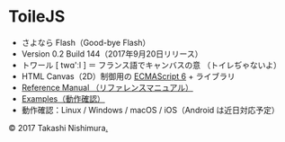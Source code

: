 # ToileJS

* さよなら Flash（​Good-bye Flash）
* Version 0.2 Build 144（2017年9月20日リリース）
* トワール [ twɑ'ːl ] ＝ フランス語でキャンバスの意 （トイレぢゃないよ）
* HTML Canvas（2D）制御用の [ECMAScript 6](https://github.com/TakashiNishimura/HelloWorld/blob/master/languages/ECMAScript6/ECMAScript6_reference.md) + ライブラリ
* [Reference Manual （リファレンスマニュアル）](https://github.com/TakashiNishimura/toile.js/blob/master/doc/reference.md)
* [Examples（動作確認）](https://github.com/TakashiNishimura/ToileJS/tree/master/examples)
* 動作確認：Linux / Windows / macOS / iOS（Android は近日対応予定）

© 2017 Takashi Nishimura[.](https://takashinishimura.github.io/ToileJS/test)